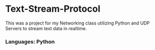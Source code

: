 # Text-Stream-Protocol

This was a project for my Networking class utilizing Python and UDP Servers to stream text data in realtime.

### Languages: Python
